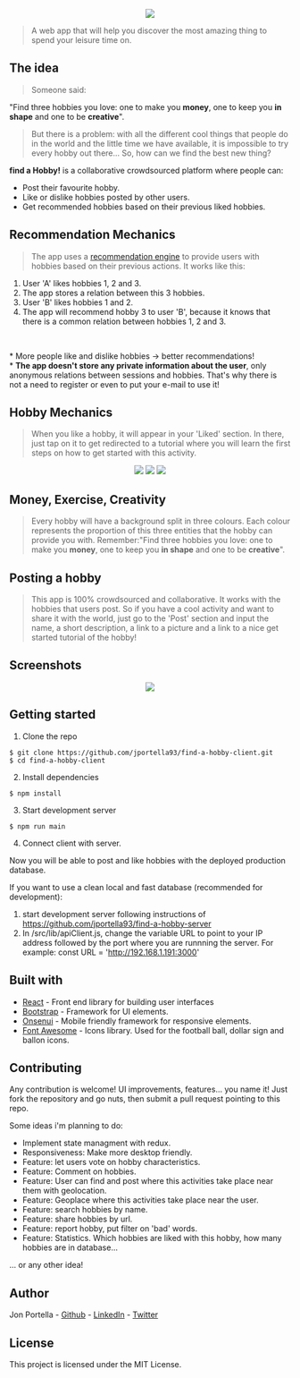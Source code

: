 <p align="center">
  <a href="http://findahobbyapp.com/">
  <img src="https://imgur.com/W3jHOFM.png"/>
  </a>
</p>

> A web app that will help you discover the most amazing thing to spend your leisure time on.

## The idea
> Someone said: 
<p>"Find three hobbies you love: one to make you <b>money</b>, one to keep you <b>in shape</b> and one to be <b>creative</b>".</p>

> But there is a problem: with all the different cool things that people do in the world and the little time we have available, it is impossible to try every hobby out there...
> So, how can we find the best new thing?
<p><b>find a Hobby!</b> is a collaborative crowdsourced platform where people can:
  <ul>
  <li> Post their favourite hobby.</li>
  <li> Like or dislike hobbies posted by other users.</li>
  <li> Get recommended hobbies based on their previous liked hobbies.</li>
  </ul>
</p>

## Recommendation Mechanics
> The app uses a [recommendation engine](https://github.com/guymorita/recommendationRaccoon) to provide users with hobbies based on their previous actions. 
> It works like this: 
<ol>
 <li>User 'A' likes hobbies 1, 2 and 3.</li> 
 <li>The app stores a relation between this 3 hobbies. </li>
 <li>User 'B' likes hobbies 1 and 2. </li>
 <li>The app will recommend hobby 3 to user 'B', because it knows that there is a common relation between hobbies 1, 2 and 3.</li>
</ol>
<br/>
<p>
* More people like and dislike hobbies -> better recommendations!
<br/>
* <b>The app doesn't store any private information about the user</b>, only anonymous relations between sessions and hobbies. That's why there is not a need to register or even to put your e-mail to use it!
 </p>

## Hobby Mechanics
> When you like a hobby, it will appear in your 'Liked' section. In there, just tap on it to get redirected to a tutorial where you will learn the first steps on how to get started with this activity.
<p align="center">
  <img src="https://imgur.com/LUqSu42.png" />
  <img src="https://imgur.com/lgHGzWD.png" />
  <img src="https://imgur.com/s6kTZeh.png" />
</p>

## Money, Exercise, Creativity
> Every hobby will have a background split in three colours. Each colour represents the proportion of this three entities that the hobby can provide you with. Remember:"Find three hobbies you love: one to make you <b>money</b>, one to keep you <b>in shape</b> and one to be <b>creative</b>".

## Posting a hobby
> This app is 100% crowdsourced and collaborative. It works with the hobbies that users post. So if you have a cool activity and want to share it with the world, just go to the 'Post' section and input the name, a short description, a link to a picture and a link to a nice get started tutorial of the hobby!

## Screenshots

<p align="center">
  <img src="https://imgur.com/NuDk8QM.png" />
</p>

## Getting started

1. Clone the repo

```
$ git clone https://github.com/jportella93/find-a-hobby-client.git
$ cd find-a-hobby-client
```

2. Install dependencies
```
$ npm install
```

3. Start development server
```
$ npm run main
```

4. Connect client with server.

Now you will be able to post and like hobbies with the deployed production database. 

If you want to use a clean local and fast database (recommended for development): 
1. start development server following instructions of https://github.com/jportella93/find-a-hobby-server
2. In /src/lib/apiClient.js, change the variable URL to point to your IP address followed by the port where you are runnning the server. For example: const URL = 'http://192.168.1.191:3000'

## Built with

* [React](https://github.com/facebook/react) - Front end library for building user interfaces
* [Bootstrap](https://github.com/twbs/bootstrap) - Framework for UI elements.
* [Onsenui](https://github.com/OnsenUI/OnsenUI) - Mobile friendly framework for responsive elements.
* [Font Awesome](https://fontawesome.com/) - Icons library. Used for the football ball, dollar sign and ballon icons.


## Contributing

Any contribution is welcome! UI improvements, features... you name it! Just fork the repository and go nuts, then submit a pull request pointing to this repo.

Some ideas i'm planning to do: 
  - Implement state managment with redux.
  - Responsiveness: Make more desktop friendly.
  - Feature: let users vote on hobby characteristics. 
  - Feature: Comment on hobbies. 
  - Feature: User can find and post where this activities take place near them with geolocation. 
  - Feature: Geoplace where this activities take place near the user.
  - Feature: search hobbies by name.
  - Feature: share hobbies by url.
  - Feature: report hobby, put filter on 'bad' words.
  - Feature: Statistics. Which hobbies are liked with this hobby, how many hobbies are in database...
  
... or any other idea!


## Author

Jon Portella - [Github](https://github.com/jportella93) - [LinkedIn](https://www.linkedin.com/in/jonportella/) - [Twitter](https://twitter.com/jportella93)


## License

This project is licensed under the MIT License.
